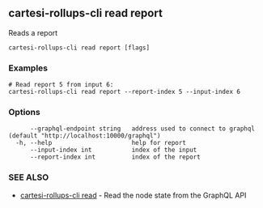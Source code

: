 ## cartesi-rollups-cli read report

Reads a report

```
cartesi-rollups-cli read report [flags]
```

### Examples

```
# Read report 5 from input 6:
cartesi-rollups-cli read report --report-index 5 --input-index 6
```

### Options

```
      --graphql-endpoint string   address used to connect to graphql (default "http://localhost:10000/graphql")
  -h, --help                      help for report
      --input-index int           index of the input
      --report-index int          index of the report
```

### SEE ALSO

* [cartesi-rollups-cli read](cartesi-rollups-cli_read.md)	 - Read the node state from the GraphQL API

